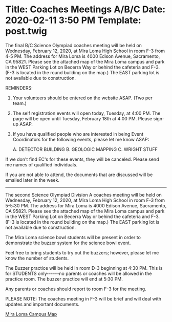 Title: Coaches Meetings A/B/C
Date: 2020-02-11 3:50 PM
Template: post.twig
===

The final B/C Science Olympiad coaches meeting will be held on Wednesday, February 12, 2020, at Mira Loma High School in room F-3 from 4-5 PM.    The address for Mira Loma is 4000 Edison Avenue, Sacramento, CA 95821.  Please see the attached map of the Mira Loma campus and park in the WEST Parking Lot on Becerra Way or behind the cafeteria and F-3.  (F-3 is located in the round building on the map.) The EAST parking lot is not available due to construction.   

 REMINDERS:

1. Your volunteers should be entered on the website ASAP. (Two per team.)
2. The self registration events will open today, Tuesday, at 4:00 PM.   The page will be open until Tuesday, February 18th at 4:00 PM.  Please sign-up ASAP.  
3. If you have qualified people who are interested in being Event Coordinators for the following events, please let me know ASAP:

    A. DETECTOR BUILDING
    B. GEOLOGIC MAPPING
    C. WRIGHT STUFF

If we don't find EC's for these events, they will be canceled.  Please send me names of qualified individuals.  

If you are not able to attend, the documents that are discussed will be emailed later in the week. 


---

The second Science Olympiad Division A coaches meeting will be held on Wednesday, February 12, 2020, at Mira Loma High School in room F-3 from 5-5:30 PM.    The address for Mira Loma is 4000 Edison Avenue, Sacramento, CA 95821.  Please see the attached map of the Mira Loma campus and park in the WEST Parking Lot on Becerra Way or behind the cafeteria and F-3.  (F-3 is located in the round building on the map.) The EAST parking lot is not available due to construction.   

 

The Mira Loma science bowl students will be present in order to demonstrate the buzzer system for the science bowl event. 
 
Feel free to bring students to try out the buzzers; however, please let me know the number of students.  

The Buzzer practice will be held in room D-3 beginning at 4:30 PM.  This is for STUDENTS only------no parents or coaches will be allowed in the practice room. The buzzer practice will end at 5:30 PM.

Any parents or coaches should report to room F-3 for the meeting.  

PLEASE NOTE:  The coaches meeting in F-3 will be brief and will deal with updates and important documents.


[Mira Loma Campus Map](/assets/competition-info/MLHSmap-with-parking.pdf)